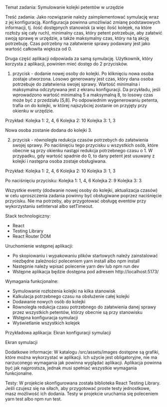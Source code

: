 Temat zadania: Symulowanie kolejki petentów w urzędzie

Treść zadania:
Jako rozwiązanie należy zaimplementować symulację wraz z jej konfiguracją.
Konfiguracja powinna umożliwiać zmianę podstawowych informacji, tj. ilość
dostępnych stanowisk (a więc ilość kolejek, na które rozłoży się cały ruch), minimalny
czas, który petent potrzebuje, aby załatwić swoją sprawę w urzędzie, a także maksymalny
czas, który na tą akcję potrzebuję. Czas potrzebny na załatwienie sprawy podawany jest
jako wartość całkowita większa od 0.

Druga część aplikacji odpowiada za samą symulację. Użytkownik, który korzysta z
aplikacji, powinien mieć dostęp do 2 przycisków.

1. przycisk - dodanie nowej osoby do kolejki. Po kliknięciu nowa osoba zostaje
   utworzona. Losowo generowany jest czas, który dana osoba potrzebuje do załatwienia
   swojej sprawy. Wartość minimalna i maksymalna odczytywana jest z ekranu konfiguracji.
   Da przykładu, jeśli wprowadzono wartość minimalną 5 a maksymalną 8, to losowy czas
   może być z przedziału [5,8]. Po odpowiednim wygenerowaniu petenta, trafia on do
   kolejki, w której najszybciej zostanie on przyjęty przy okienku w urzędzie.

Przykład:
Kolejka 1: 2, 4, 6
Kolejka 2: 10
Kolejka 3: 1, 3

Nowa osoba zostanie dodana do kolejki 3.

2. przycisk - równoległa redukcja czasów potrzebych do załatwienia swojej sprawy. Po
   naciśnięciu tego przycisku u wszystkich osób, które obecnie są przy okienku nastąpi
   redukcja potrzebnego czasu o 1. W przypadku, gdy wartość spadnie do 0, to dany petent
   jest usuwany z kolejki i następna osoba zostaje obsługiwana.

Przykład:
Kolejka 1: 2, 4, 6
Kolejka 2: 10
Kolejka 3: 1, 3

Po naciśnięciu przycisku:
Kolejka 1: 1, 4, 6
Kolejka 2: 9
Kolejka 3: 3

Wszystkie eventy (dodwanie nowej osoby do kolejki, aktualizacja czasów) w celu
uproszczenia zadania powinny być obsługiwane poprzez naciśnięcie przycisku. Nie ma
potrzeby, aby przygotować obsługę eventów przy wykorzystaniu setInterval albo
setTimeout.

Stack technologiczny:
- React
- Testing Library
- React Router DOM

Uruchomienie wstępnej aplikacji:
- Po skopiowaniu i wypakowaniu plików startowych należy zainstalować
  niezbędne zależności poleceniem yarn install albo npm install
- Następnie należy wpisać polecenie yarn dev lub npm run dev
- Wstępne aplikacja będzie dostępna pod adresem http://localhost:5173/

Wymagania funkcjonalne:
- Symulowanie rozłożenia kolejki na kilka stanowisk
- Kalkulacja potrzebnego czasu na obsłużenie całej kolejki
- Dodawanie nowych osób do kolejki
- Równoległa redukcja czasu potrzebnego do załatwienia danej sprawy przez
  wszystkich petentów, którzy obecnie są przy stanowisku
- Wstępna konfiguracja symulacji
- Wyświetlanie wszystkich kolejek

Przykładowa aplikacja:
Ekran konfiguracji symulacji

Ekran symulacji

Dodatkowe informacje:
W katalogu /src/assets/images dostępne są grafiki, które można wykorzystać w aplikacji.
Ich użycie jest obligatoryjne, nie ma narzuconego wymagania jak powinna wyglądać
aplikacji. Aplikacja powinna być jak najprostsza, jednak musi spełniać wszystkie
wymagania funkcjonalne.

Testy:
W projekcie skonfigurowana została biblioteka React Testing Library. Jeśli czujesz się na
siłach, aby przygotować proste testy jednostkowe, masz możliwość ich dodania. Testy w
projekcie uruchamia się poleceniem yarn test albo npm run test.